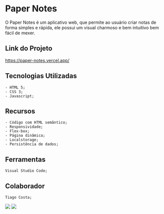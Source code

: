 # Paper Notes

O Paper Notes é um aplicativo web, que permite ao usuário criar notas de forma simples e rápida, ele possui um visual charmoso e bem intuitivo bem fácil de mexer.


## Link do Projeto

https://paper-notes.vercel.app/



## Tecnologias Utilizadas 
```
- HTML 5;     
- CSS 3;      
- Javascript;
```


## Recursos
```
- Código com HTML semântico;
- Responsividade;
- Flex-box;
- Página dinâmica;
- Localstorage;
- Persistência de dados;
```


## Ferramentas
```
Visual Studio Code;
```


## Colaborador
```
Tiago Costa;
```


![](https://i.postimg.cc/Kjkt0w59/2.png)
![](https://i.postimg.cc/MThnpTyD/1.png)